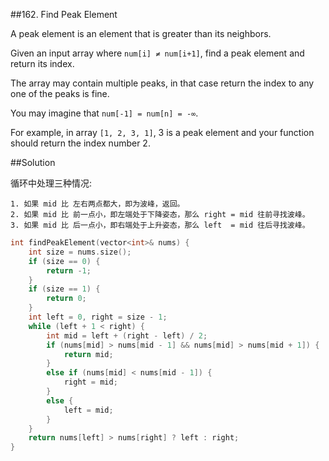 ##162. Find Peak Element

A peak element is an element that is greater than its neighbors.

Given an input array where `num[i] ≠ num[i+1]`, find a peak element and return its index.

The array may contain multiple peaks, in that case return the index to any one of the peaks is fine.

You may imagine that `num[-1] = num[n] = -∞`.

For example, in array `[1, 2, 3, 1]`, 3 is a peak element and your function should return the index number 2.

##Solution

循环中处理三种情况:

```
1. 如果 mid 比 左右两点都大，即为波峰，返回。
2. 如果 mid 比 前一点小，即左端处于下降姿态，那么 right = mid 往前寻找波峰。
3. 如果 mid 比 后一点小，即右端处于上升姿态，那么 left  = mid 往后寻找波峰。
```

```cpp
int findPeakElement(vector<int>& nums) {
    int size = nums.size();
	if (size == 0) {
		return -1;
	}
	if (size == 1) {
		return 0;
	}
	int left = 0, right = size - 1;
	while (left + 1 < right) {
		int mid = left + (right - left) / 2;
		if (nums[mid] > nums[mid - 1] && nums[mid] > nums[mid + 1]) {
			return mid;
		}
		else if (nums[mid] < nums[mid - 1]) {
			right = mid;
		}
		else {
			left = mid;
		}
	}
	return nums[left] > nums[right] ? left : right;
}
```